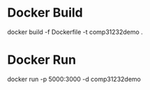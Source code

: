 # Docker Build
docker build -f Dockerfile -t comp31232demo . 

# Docker Run
docker run -p 5000:3000 -d comp31232demo

